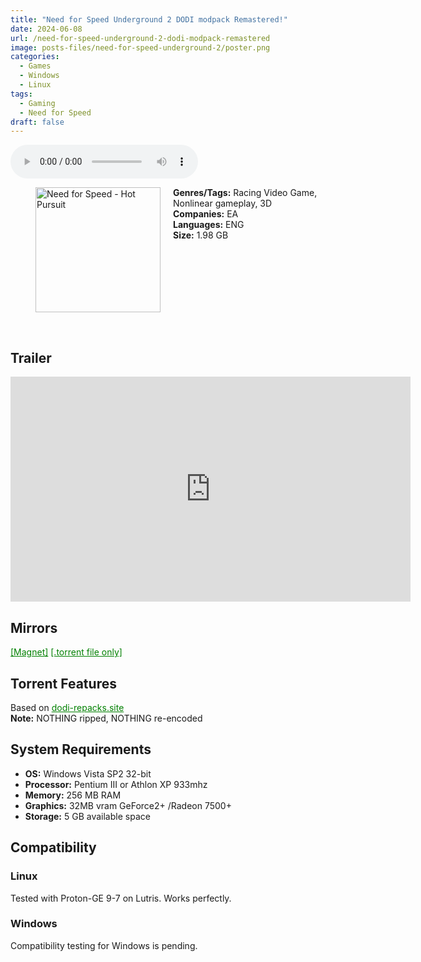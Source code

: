 ```yaml
---
title: "Need for Speed Underground 2 DODI modpack Remastered!"
date: 2024-06-08
url: /need-for-speed-underground-2-dodi-modpack-remastered
image: posts-files/need-for-speed-underground-2/poster.png
categories:
  - Games
  - Windows
  - Linux
tags:
  - Gaming
  - Need for Speed
draft: false
---
```


<style>
  body.dark-mode,
  body.dark-mode main * {
    background: url('/posts-files/need-for-speed-underground-2/background.png') center center fixed no-repeat;
    background-size: cover;
    color: #f5f5f5;
  }
</style>

<script>
    document.addEventListener('DOMContentLoaded', function () {
        document.body.classList.add('dark-mode');
        localStorage.setItem('darkMode', 'true');
    });
</script>

<audio controls autoplay>
  <source src="/posts-files/need-for-speed-underground-2/music.mp3" type="audio/mp3">
  Your browser does not support the audio tag.
</audio>

<figure style="float: left; margin-right: 20px;">
  <img src="/posts-files/need-for-speed-underground-2/poster.png" alt="Need for Speed - Hot Pursuit" style="width: 200px;">
</figure>

**Genres/Tags:** Racing Video Game, Nonlinear gameplay, 3D  
**Companies:** EA  
**Languages:** ENG  
**Size:** 1.98 GB  
# ⠀
# ⠀

## Trailer
<iframe width="640" height="360" src="https://www.youtube.com/embed/xYVIrJBJOhE" title="Need For Speed Underground 2  Official Trailer [HD]" frameborder="0" allow="accelerometer; autoplay; clipboard-write; encrypted-media; gyroscope; picture-in-picture; web-share" referrerpolicy="strict-origin-when-cross-origin" allowfullscreen></iframe>

## Mirrors
<a href="magnet:?xt=urn:btih:3KOKTFKFJDWH4UV2C2O56VNC36SLU7IS&dn=Need%20for%20Speed%20Underground%202%20Remastered" style="color: green;">[Magnet]</a>
<a href="https://www.dropbox.com/scl/fi/fxed3dvid6nw815bkyxew/Need-for-Speed-Underground-2-Remastered.torrent?rlkey=333rj6trypq5ln8hhl7q66cin&dl=1" style="color: green;">[.torrent file only]</a>

## Torrent Features
Based on <a href="https://dodi-repacks.site/1020-need-for-speed-underground-2-remastered-hd-mod-reshade-sky-mod-widescreen-patch-multi7-dodi-repack/" style="color: green;">dodi-repacks.site</a>  
**Note:** NOTHING ripped, NOTHING re-encoded  

## System Requirements
- **OS:** Windows Vista SP2 32-bit
- **Processor:** Pentium III or Athlon XP 933mhz
- **Memory:** 256 MB RAM
- **Graphics:** 32MB vram GeForce2+ /Radeon 7500+
- **Storage:** 5 GB available space

## Compatibility
### Linux
Tested with Proton-GE 9-7 on Lutris. Works perfectly.
### Windows
Compatibility testing for Windows is pending.
